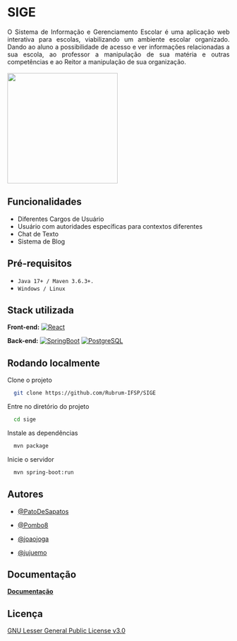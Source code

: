 
# SIGE

<div align="justify"> O Sistema de Informação e Gerenciamento Escolar é uma aplicação web interativa para escolas, viabilizando um ambiente escolar organizado. Dando ao aluno a possibilidade de acesso e ver informações relacionadas a sua escola, ao professor a manipulação de sua matéria e outras competências e ao Reitor a manipulação de sua organização. </div>
<br />

<img src="https://github.com/user-attachments/assets/c7a056c1-568b-418d-9599-138d3d4dd24b" width=250>

## Funcionalidades

- Diferentes Cargos de Usuário
- Usuário com autoridades específicas para contextos diferentes
- Chat de Texto
- Sistema de Blog
## Pré-requisitos
* `Java 17+ / Maven 3.6.3+.`
* `Windows / Linux`
## Stack utilizada

**Front-end:** 
[![React](https://img.shields.io/badge/React-20232A?style=for-the-badge&logo=react&logoColor=61DAFB)](https://react.dev)

**Back-end:** 
[![SpringBoot](https://img.shields.io/badge/SpringBoot-6DB33F?style=for-the-badge&logo=Spring&logoColor=white)](https://spring.io/projects/spring-boot)
[![PostgreSQL](https://img.shields.io/badge/postgresql-4169e1?style=for-the-badge&logo=postgresql&logoColor=white)](https://www.postgresql.org)
## Rodando localmente

Clone o projeto

```bash
  git clone https://github.com/Rubrum-IFSP/SIGE
```

Entre no diretório do projeto

```bash
  cd sige
```

Instale as dependências

```bash
  mvn package
```

Inicie o servidor

```bash
  mvn spring-boot:run
```


## Autores

- [@PatoDeSapatos](https://www.github.com/PatoDeSapatos)

- [@Pombo8](https://github.com/Pombo8)

- [@joaojoga](https://github.com/joaojoga)

- [@jujuemo](https://github.com/jujuemo)

## Documentação
**[Documentação](https://github.com/Rubrum-IFSP/SIGE/tree/main/documentação)**

## Licença

[GNU Lesser General Public License v3.0](https://choosealicense.com/licenses/lgpl-3.0/)


